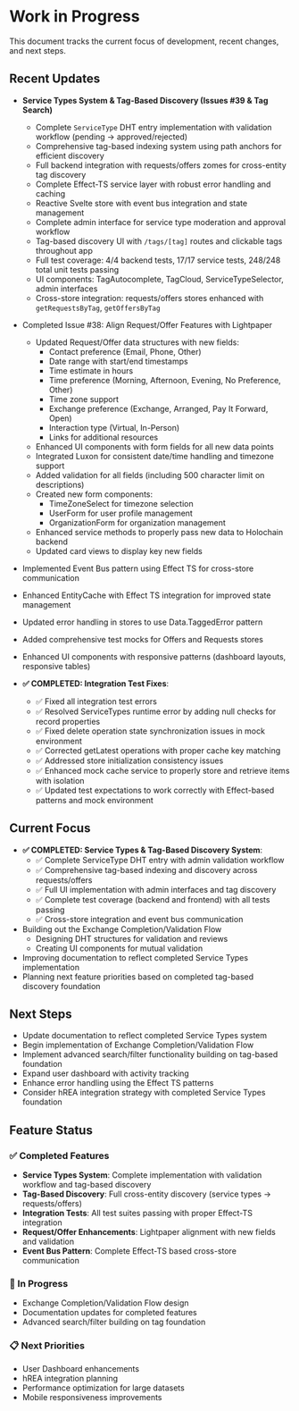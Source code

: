 # Work in Progress

This document tracks the current focus of development, recent changes, and next steps.

## Recent Updates

- **Service Types System & Tag-Based Discovery (Issues #39 & Tag Search)**
  - Complete `ServiceType` DHT entry implementation with validation workflow (pending → approved/rejected)
  - Comprehensive tag-based indexing system using path anchors for efficient discovery
  - Full backend integration with requests/offers zomes for cross-entity tag discovery
  - Complete Effect-TS service layer with robust error handling and caching
  - Reactive Svelte store with event bus integration and state management
  - Complete admin interface for service type moderation and approval workflow
  - Tag-based discovery UI with `/tags/[tag]` routes and clickable tags throughout app
  - Full test coverage: 4/4 backend tests, 17/17 service tests, 248/248 total unit tests passing
  - UI components: TagAutocomplete, TagCloud, ServiceTypeSelector, admin interfaces
  - Cross-store integration: requests/offers stores enhanced with `getRequestsByTag`, `getOffersByTag`

- Completed Issue #38: Align Request/Offer Features with Lightpaper
  - Updated Request/Offer data structures with new fields:
    - Contact preference (Email, Phone, Other)
    - Date range with start/end timestamps
    - Time estimate in hours
    - Time preference (Morning, Afternoon, Evening, No Preference, Other)
    - Time zone support
    - Exchange preference (Exchange, Arranged, Pay It Forward, Open)
    - Interaction type (Virtual, In-Person)
    - Links for additional resources
  - Enhanced UI components with form fields for all new data points
  - Integrated Luxon for consistent date/time handling and timezone support
  - Added validation for all fields (including 500 character limit on descriptions)
  - Created new form components:
    - TimeZoneSelect for timezone selection
    - UserForm for user profile management
    - OrganizationForm for organization management
  - Enhanced service methods to properly pass new data to Holochain backend
  - Updated card views to display key new fields
- Implemented Event Bus pattern using Effect TS for cross-store communication
- Enhanced EntityCache with Effect TS integration for improved state management
- Updated error handling in stores to use Data.TaggedError pattern
- Added comprehensive test mocks for Offers and Requests stores
- Enhanced UI components with responsive patterns (dashboard layouts, responsive tables)
- **✅ COMPLETED: Integration Test Fixes**:
  - ✅ Fixed all integration test errors  
  - ✅ Resolved ServiceTypes runtime error by adding null checks for record properties
  - ✅ Fixed delete operation state synchronization issues in mock environment
  - ✅ Corrected getLatest operations with proper cache key matching
  - ✅ Addressed store initialization consistency issues
  - ✅ Enhanced mock cache service to properly store and retrieve items with isolation
  - ✅ Updated test expectations to work correctly with Effect-based patterns and mock environment

## Current Focus

- **✅ COMPLETED: Service Types & Tag-Based Discovery System**:
  - ✅ Complete ServiceType DHT entry with admin validation workflow
  - ✅ Comprehensive tag-based indexing and discovery across requests/offers
  - ✅ Full UI implementation with admin interfaces and tag discovery
  - ✅ Complete test coverage (backend and frontend) with all tests passing
  - ✅ Cross-store integration and event bus communication
- Building out the Exchange Completion/Validation Flow
  - Designing DHT structures for validation and reviews
  - Creating UI components for mutual validation
- Improving documentation to reflect completed Service Types implementation
- Planning next feature priorities based on completed tag-based discovery foundation

## Next Steps

- Update documentation to reflect completed Service Types system
- Begin implementation of Exchange Completion/Validation Flow
- Implement advanced search/filter functionality building on tag-based foundation
- Expand user dashboard with activity tracking
- Enhance error handling using the Effect TS patterns
- Consider hREA integration strategy with completed Service Types foundation

## Feature Status

### ✅ Completed Features
- **Service Types System**: Complete implementation with validation workflow and tag-based discovery
- **Tag-Based Discovery**: Full cross-entity discovery (service types → requests/offers)
- **Integration Tests**: All test suites passing with proper Effect-TS integration
- **Request/Offer Enhancements**: Lightpaper alignment with new fields and validation
- **Event Bus Pattern**: Complete Effect-TS based cross-store communication

### 🔄 In Progress
- Exchange Completion/Validation Flow design
- Documentation updates for completed features
- Advanced search/filter building on tag foundation

### 📋 Next Priorities
- User Dashboard enhancements
- hREA integration planning
- Performance optimization for large datasets
- Mobile responsiveness improvements 